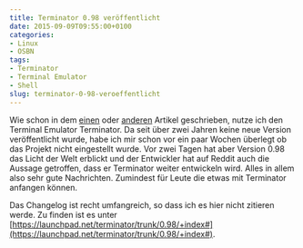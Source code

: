 ```yaml
---
title: Terminator 0.98 veröffentlicht
date: 2015-09-09T09:55:00+0100
categories:
- Linux
- OSBN
tags:
- Terminator
- Terminal Emulator
- Shell
slug: terminator-0-98-veroeffentlicht
---
```

Wie schon in dem [einen](/ich-muss-terminieren/) oder [anderen](/fenstertitel-von-terminator-verbindung-mit-der-zsh/) Artikel geschrieben, nutze ich den Terminal Emulator Terminator. Da seit über zwei Jahren keine neue Version veröffentlicht wurde, habe ich mir schon vor ein paar Wochen überlegt ob das Projekt nicht eingestellt wurde. Vor zwei Tagen hat aber Version 0.98 das Licht der Welt erblickt und der Entwickler hat auf Reddit auch die Aussage getroffen, dass er Terminator weiter entwickeln wird. Alles in allem also sehr gute Nachrichten. Zumindest für Leute die etwas mit Terminator anfangen können.

Das Changelog ist recht umfangreich, so dass ich es hier nicht zitieren werde. Zu finden ist es unter [https://launchpad.net/terminator/trunk/0.98/+index#](https://launchpad.net/terminator/trunk/0.98/+index#).

